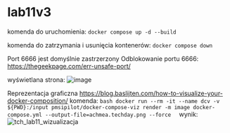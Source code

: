 # lab11v3

komenda do uruchomienia:
`docker compose up -d --build`

komenda do zatrzymania i usunięcia kontenerów:
`docker compose down`

Port 6666 jest domyślnie zastrzerzony
Odblokowanie portu 6666:
https://thegeekpage.com/err-unsafe-port/

wyświetlana strona:
![image](https://github.com/VoiteckHeira/lab11v3/assets/91530837/561b9ca7-d8a8-4b5d-ba6d-25802b5e57f9)


Reprezentacja graficzna 
https://blog.baslijten.com/how-to-visualize-your-docker-composition/
komenda:
`bash
docker run --rm -it --name dcv -v ${PWD}:/input pmsipilot/docker-compose-viz render -m image docker-compose.yml --output-file=achmea.techday.png --force 
`
wynik:
 ![tch_lab11_wizualizacja](https://github.com/VoiteckHeira/lab11v3/assets/91530837/efb7de20-fe80-4463-ba11-bd930e778cc9)
